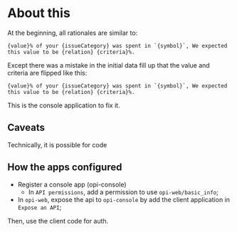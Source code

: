 # About this

At the beginning, all rationales are similar to:

```shell
{value}% of your {issueCategory} was spent in `{symbol}`, We expected this value to be {relation} {criteria}%.
```

Except there was a mistake in the initial data fill up that the value and criteria are flipped like this:

```shell
{value}% of your {issueCategory} was spent in `{symbol}`, We expected this value to be {relation} {criteria}%.
```

This is the console application to fix it.

## Caveats

Technically, it is possible for code 

## How the apps configured

* Register a console app (opi-console)
  * In `API permissions`, add a permission to use `opi-web/basic_info`;
* In `opi-web`, expose the api to `opi-console` by add the client application in `Expose an API`;

Then, use the client code for auth.